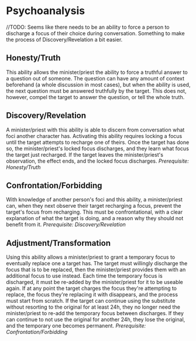 # Psychoanalysis

//TODO: Seems like there needs to be an ability to force a person to discharge a focus of their choice during conversation. Something to make the process of Discovery/Revelation a bit easier.

## Honesty/Truth
This ability allows the minister/priest the ability to force a truthful answer to a question out of someone. The question can have any amount of context beforehand (a whole discussion in most cases), but when the ability is used, the next question must be answered truthfully by the target. This does not, however, compel the target to answer the question, or tell the whole truth.

## Discovery/Revelation
A minister/priest with this ability is able to discern from conversation what foci another character has. Activating this ability requires locking a focus until the target attempts to recharge one of theirs. Once the target has done so, the minister/priest's locked focus discharges, and they learn what focus the target just recharged. If the target leaves the minister/priest's observation, the effect ends, and the locked focus discharges.
_Prerequisite: Honesty/Truth_

## Confrontation/Forbidding
With knowledge of another person's foci and this ability, a minister/priest can, when they next observe their target recharging a focus, prevent the target's focus from recharging. This must be confrontational, with a clear explanation of what the target is doing, and a reason why they should not benefit from it.
_Prerequisite: Discovery/Revelation_

## Adjustment/Transformation
Using this ability allows a minister/priest to grant a temporary focus to eventually replace one a target has. The target must willingly discharge the focus that is to be replaced, then the minister/priest provides them with an additional focus to use instead. Each time the temporary focus is discharged, it must be re-added by the minister/priest for it to be useable again. If at any point the target charges the focus they're attempting to replace, the focus they're replacing it with disappears, and the process must start from scratch. If the target can continue using the substitute without resorting to the original for at least 24h, they no longer need the minister/priest to re-add the temporary focus between discharges. If they can continue to not use the original for another 24h, they lose the original, and the temporary one becomes permanent.
_Prerequisite: Confrontation/Forbidding_
